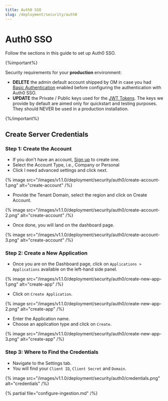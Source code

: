 ```yaml
---
title: Auth0 SSO
slug: /deployment/security/auth0
---
```


# Auth0 SSO

Follow the sections in this guide to set up Auth0 SSO.

{%important%}

Security requirements for your **production** environment:
- **DELETE** the admin default account shipped by OM in case you had [Basic Authentication](/deployment/security/basic-auth)
  enabled before configuring the authentication with Auth0 SSO.
- **UPDATE** the Private / Public keys used for the [JWT Tokens](/deployment/security/enable-jwt-tokens). The keys we provide
  by default are aimed only for quickstart and testing purposes. They should NEVER be used in a production installation.

{%/important%}

## Create Server Credentials

### Step 1: Create the Account

- If you don't have an account, [Sign up](https://auth0.com/signup) to create one.
- Select the Account Type, i.e., Company or Personal
- Click I need advanced settings and click next.

{% image 
src="/images/v1.1.0/deployment/security/auth0/create-account-1.png" 
alt="create-account" /%}

- Provide the Tenant Domain, select the region and click on Create Account.

{% image 
src="/images/v1.1.0/deployment/security/auth0/create-account-2.png" 
alt="create-account" /%}

- Once done, you will land on the dashboard page.

{% image
src="/images/v1.1.0/deployment/security/auth0/create-account-3.png" 
alt="create-account" /%}

### Step 2: Create a New Application

- Once you are on the Dashboard page, click on `Applications > Applications` available on the left-hand side panel.

{% image 
src="/images/v1.1.0/deployment/security/auth0/create-new-app-1.png" 
alt="create-app" /%}

- Click on `Create Application`.

{% image 
src="/images/v1.1.0/deployment/security/auth0/create-new-app-2.png" 
alt="create-app" /%}

- Enter the Application name.
- Choose an application type and click on `Create`.

{% image 
src="/images/v1.1.0/deployment/security/auth0/create-new-app-3.png" 
alt="create-app" /%}

### Step 3: Where to Find the Credentials

- Navigate to the Settings tab. 
- You will find your `Client ID`, `Client Secret` and `Domain`.

{% image 
src="/images/v1.1.0/deployment/security/auth0/credentials.png" 
alt="credentials" /%}

{% partial file="configure-ingestion.md" /%}

